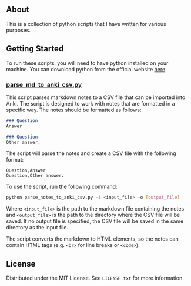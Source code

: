 <!-- ABOUT  -->
## About 

This is a collection of python scripts that I have written for various purposes.

<!-- GETTING STARTED -->
## Getting Started

To run these scripts, you will need to have python installed on your machine. You can download python from the official website [here](https://www.python.org/downloads/).

### [parse_md_to_anki_csv.py](https://github.com/kapiaszczyk/python-scripts/blob/main/parse_md_to_anki_csv.py)

This script parses markdown notes to a CSV file that can be imported into Anki. The script is designed to work with notes that are formatted in a specific way. The notes should be formatted as follows:

```markdown
### Question
Answer

### Question
Other answer.
```

The script will parse the notes and create a CSV file with the following format:

```csv
Question,Answer
Question,Other answer.
```

To use the script, run the following command:

```bash
python parse_notes_to_anki_csv.py -i <input_file> -o [output_file]
```

Where `<input_file>` is the path to the markdown file containing the notes and `<output_file>` is the path to the directory where the CSV file will be saved. If no output file is specified, the CSV file will be saved in the same directory as the input file. 

The script converts the markdown to HTML elements, so the notes can contain HTML tags (e.g. `<br>` for line breaks or `<code>`).

<!-- LICENSE -->
## License
Distributed under the MIT License. See `LICENSE.txt` for more information.
